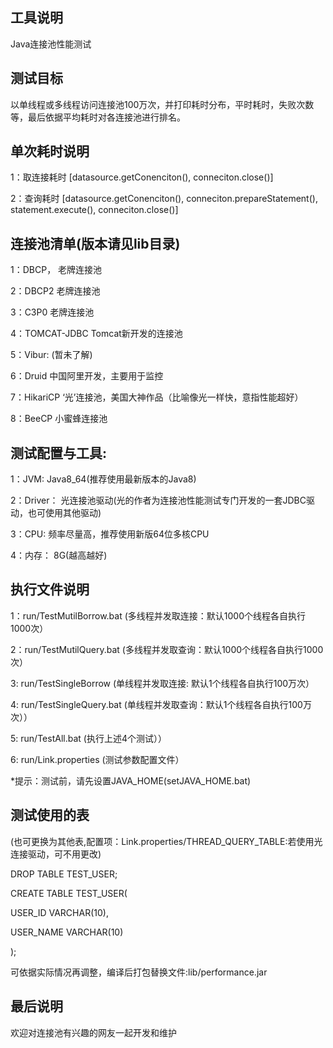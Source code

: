 工具说明
---
Java连接池性能测试

测试目标
---
以单线程或多线程访问连接池100万次，并打印耗时分布，平时耗时，失败次数等，最后依据平均耗时对各连接池进行排名。

单次耗时说明
---
1：取连接耗时 [datasource.getConenciton(), conneciton.close()]

2：查询耗时   [datasource.getConenciton(), conneciton.prepareStatement(), statement.execute(), conneciton.close()]

连接池清单(版本请见lib目录)
---
1：DBCP，        老牌连接池

2：DBCP2         老牌连接池

3：C3P0          老牌连接池

4：TOMCAT-JDBC   Tomcat新开发的连接池

5：Vibur:        (暂未了解)

6：Druid         中国阿里开发，主要用于监控

7：HikariCP      ‘光’连接池，美国大神作品（比喻像光一样快，意指性能超好）

8：BeeCP         小蜜蜂连接池

测试配置与工具:
---
1：JVM:     Java8_64(推荐使用最新版本的Java8)

2：Driver： 光连接池驱动(光的作者为连接池性能测试专门开发的一套JDBC驱动，也可使用其他驱动)    

3：CPU:     频率尽量高，推荐使用新版64位多核CPU

4：内存：    8G(越高越好)


执行文件说明
---
1：run/TestMutilBorrow.bat  (多线程并发取连接：默认1000个线程各自执行1000次）

2：run/TestMutilQuery.bat   (多线程并发取查询：默认1000个线程各自执行1000次）

3: run/TestSingleBorrow     (单线程并发取连接: 默认1个线程各自执行100万次）

4: run/TestSingleQuery.bat  (单线程并发取查询：默认1个线程各自执行100万次））

5: run/TestAll.bat          (执行上述4个测试））

6: run/Link.properties      (测试参数配置文件）

*提示：测试前，请先设置JAVA_HOME(setJAVA_HOME.bat)

测试使用的表
---
(也可更换为其他表,配置项：Link.properties/THREAD_QUERY_TABLE:若使用光连接驱动，可不用更改)

DROP TABLE TEST_USER;

CREATE TABLE TEST_USER(

  USER_ID     VARCHAR(10),
  
  USER_NAME   VARCHAR(10)
  
);

可依据实际情况再调整，编译后打包替换文件:lib/performance.jar


最后说明
---
欢迎对连接池有兴趣的网友一起开发和维护
